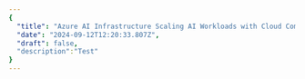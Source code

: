 ```yaml
---
{
  "title": "Azure AI Infrastructure Scaling AI Workloads with Cloud Computing",
  "date": "2024-09-12T12:20:33.807Z",
  "draft": false,
  "description":"Test"
}
---
```

        